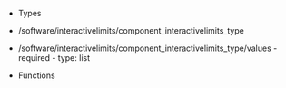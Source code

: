  - Types
  - /software/interactivelimits/component_interactivelimits_type
   - /software/interactivelimits/component_interactivelimits_type/values
    - required
    - type: list

 - Functions
